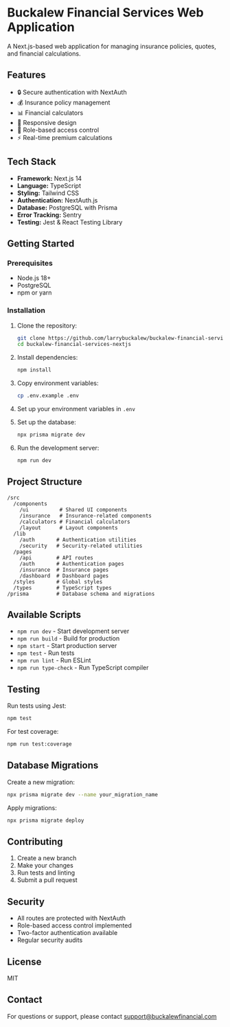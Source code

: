 # Buckalew Financial Services Web Application

A Next.js-based web application for managing insurance policies, quotes, and financial calculations.

## Features

- 🔒 Secure authentication with NextAuth
- 💰 Insurance policy management
- 📊 Financial calculators
- 📱 Responsive design
- 🔐 Role-based access control
- ⚡ Real-time premium calculations

## Tech Stack

- **Framework:** Next.js 14
- **Language:** TypeScript
- **Styling:** Tailwind CSS
- **Authentication:** NextAuth.js
- **Database:** PostgreSQL with Prisma
- **Error Tracking:** Sentry
- **Testing:** Jest & React Testing Library

## Getting Started

### Prerequisites

- Node.js 18+
- PostgreSQL
- npm or yarn

### Installation

1. Clone the repository:
   ```bash
   git clone https://github.com/larrybuckalew/buckalew-financial-services-nextjs.git
   cd buckalew-financial-services-nextjs
   ```

2. Install dependencies:
   ```bash
   npm install
   ```

3. Copy environment variables:
   ```bash
   cp .env.example .env
   ```

4. Set up your environment variables in `.env`

5. Set up the database:
   ```bash
   npx prisma migrate dev
   ```

6. Run the development server:
   ```bash
   npm run dev
   ```

## Project Structure

```
/src
  /components
    /ui          # Shared UI components
    /insurance   # Insurance-related components
    /calculators # Financial calculators
    /layout      # Layout components
  /lib
    /auth       # Authentication utilities
    /security   # Security-related utilities
  /pages
    /api        # API routes
    /auth       # Authentication pages
    /insurance  # Insurance pages
    /dashboard  # Dashboard pages
  /styles       # Global styles
  /types        # TypeScript types
/prisma         # Database schema and migrations
```

## Available Scripts

- `npm run dev` - Start development server
- `npm run build` - Build for production
- `npm start` - Start production server
- `npm test` - Run tests
- `npm run lint` - Run ESLint
- `npm run type-check` - Run TypeScript compiler

## Testing

Run tests using Jest:

```bash
npm test
```

For test coverage:

```bash
npm run test:coverage
```

## Database Migrations

Create a new migration:

```bash
npx prisma migrate dev --name your_migration_name
```

Apply migrations:

```bash
npx prisma migrate deploy
```

## Contributing

1. Create a new branch
2. Make your changes
3. Run tests and linting
4. Submit a pull request

## Security

- All routes are protected with NextAuth
- Role-based access control implemented
- Two-factor authentication available
- Regular security audits

## License

MIT

## Contact

For questions or support, please contact support@buckalewfinancial.com